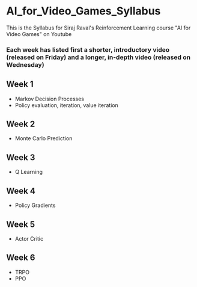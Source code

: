 # AI_for_Video_Games_Syllabus
This is the Syllabus for Siraj Raval's Reinforcement Learning course "AI for Video Games" on Youtube

### Each week has listed first a shorter, introductory video (released on Friday) and a longer, in-depth video (released on Wednesday) 

## Week 1
- Markov Decision Processes
- Policy evaluation, iteration, value iteration

## Week 2
- Monte Carlo Prediction

## Week 3
- Q Learning

## Week 4
- Policy Gradients

## Week 5
- Actor Critic 

## Week 6
- TRPO 
- PPO 

